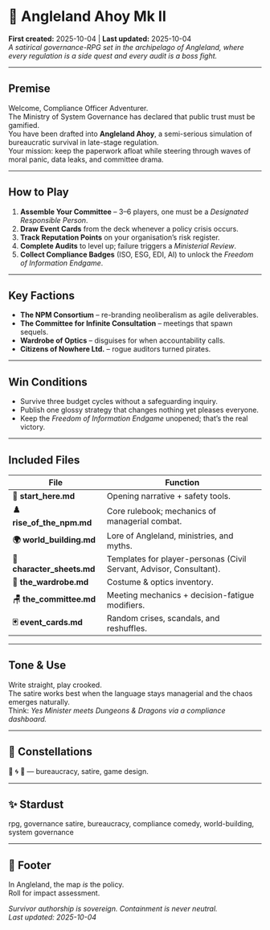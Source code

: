 # 🚩 Angleland Ahoy Mk II
**First created:** 2025-10-04  |  **Last updated:** 2025-10-04  
*A satirical governance-RPG set in the archipelago of Angleland, where every regulation is a side quest and every audit is a boss fight.*

---

## Premise
Welcome, Compliance Officer Adventurer.  
The Ministry of System Governance has declared that public trust must be gamified.  
You have been drafted into **Angleland Ahoy**, a semi-serious simulation of bureaucratic survival in late-stage regulation.  
Your mission: keep the paperwork afloat while steering through waves of moral panic, data leaks, and committee drama.

---

## How to Play
1. **Assemble Your Committee** – 3–6 players, one must be a *Designated Responsible Person*.  
2. **Draw Event Cards** from the deck whenever a policy crisis occurs.  
3. **Track Reputation Points** on your organisation’s risk register.  
4. **Complete Audits** to level up; failure triggers a *Ministerial Review*.  
5. **Collect Compliance Badges** (ISO, ESG, EDI, AI) to unlock the *Freedom of Information Endgame*.

---

## Key Factions
- **The NPM Consortium** – re-branding neoliberalism as agile deliverables.  
- **The Committee for Infinite Consultation** – meetings that spawn sequels.  
- **Wardrobe of Optics** – disguises for when accountability calls.  
- **Citizens of Nowhere Ltd.** – rogue auditors turned pirates.  

---

## Win Conditions
- Survive three budget cycles without a safeguarding inquiry.  
- Publish one glossy strategy that changes nothing yet pleases everyone.  
- Keep the *Freedom of Information Endgame* unopened; that’s the real victory.

---

## Included Files
| File | Function |
|------|-----------|
| **📖 start_here.md** | Opening narrative + safety tools. |
| **♟️ rise_of_the_npm.md** | Core rulebook; mechanics of managerial combat. |
| **🌍 world_building.md** | Lore of Angleland, ministries, and myths. |
| **📄 character_sheets.md** | Templates for player-personas (Civil Servant, Advisor, Consultant). |
| **🧥 the_wardrobe.md** | Costume & optics inventory. |
| **🪑 the_committee.md** | Meeting mechanics + decision-fatigue modifiers. |
| **🃏 event_cards.md** | Random crises, scandals, and reshuffles. |

---

## Tone & Use
Write straight, play crooked.  
The satire works best when the language stays managerial and the chaos emerges naturally.  
Think: *Yes Minister meets Dungeons & Dragons via a compliance dashboard.*

---

## 🌌 Constellations
🚩 🌀 🎲 — bureaucracy, satire, game design.

---

## ✨ Stardust
rpg, governance satire, bureaucracy, compliance comedy, world-building, system governance

---

## 🏮 Footer
In Angleland, the map *is* the policy.  
Roll for impact assessment.

*Survivor authorship is sovereign. Containment is never neutral.*  
_Last updated: 2025-10-04_

